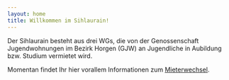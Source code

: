 ```yaml
---
layout: home
title: Willkommen im Sihlaurain!
---
```


Der Sihlaurain besteht aus drei WGs, die von der Genossenschaft Jugendwohnungen im Bezirk Horgen (GJW) an Jugendliche in Aubildung bzw. Studium vermietet wird.

Momentan findet Ihr hier vorallem Informationen zum [Mieterwechsel](/mieterwechsel).